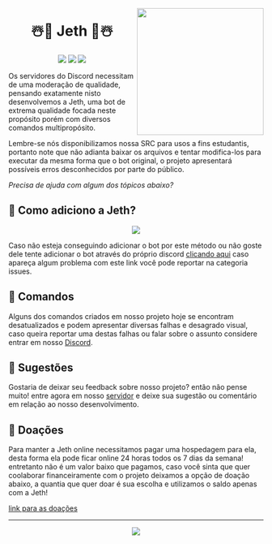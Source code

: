 <p align="center">
<img height="250" src="https://user-images.githubusercontent.com/82925878/206579312-1cda7918-c0c8-4e57-bfc4-6102c7b05b0d.gif" align="right">

<h1 align="center">☃️🎀 Jeth 🎀☃️</h1>

<!-- Badges, about the GitHub repository itself -->
<p align="center">
<a href><img src="https://img.shields.io/github/last-commit/KorrdsTech/Jeth/DJSv.13/6.2"></a>
<a href><img src="https://img.shields.io/github/languages/top/KorrdsTech/Jeth"></a>
<a href="LICENSE"><img src="https://img.shields.io/badge/license-AGPL%20v3-blue.svg"></a>
</p>

Os servidores do Discord necessitam de uma moderação de qualidade, pensando exatamente nisto desenvolvemos a Jeth, uma bot de extrema qualidade focada neste propósito porém com diversos comandos multipropósito.

Lembre-se nós disponibilizamos nossa SRC para usos a fins estudantis, portanto note que não adianta baixar os arquivos e tentar modifica-los para executar da mesma forma que o bot original, o projeto apresentará possíveis erros desconhecidos por parte do público.

_Precisa de ajuda com algum dos tópicos abaixo?_

## 🤔 Como adiciono a Jeth?

<p align="center">
<a href="https://top.gg/bot/936773967279173662">
  <img src="https://top.gg/api/widget/936773967279173662.svg">
</a>

Caso não esteja conseguindo adicionar o bot por este método ou não goste dele tente adicionar o bot através do próprio discord [clicando aqui](https://discord.com/oauth2/authorize?client_id=936773967279173662&scope=bot+identify+guilds+email+applications.commands&permissions=8) caso apareça algum problema com este link você pode reportar na categoria issues.

## 🐞 Comandos
Alguns dos comandos criados em nosso projeto hoje se encontram desatualizados e podem apresentar diversas falhas e desagrado visual, caso queira reportar uma destas falhas ou falar sobre o assunto considere entrar em nosso <a href="https://discord.gg/WPUYahyPzx">Discord</a>.

## 💁 Sugestões
Gostaria de deixar seu feedback sobre nosso projeto? então não pense muito! entre agora em nosso <a href="https://discord.gg/WPUYahyPzx">servidor</a> e deixe sua sugestão ou comentário em relação ao nosso desenvolvimento.

## 💸 Doações
Para manter a Jeth online necessitamos pagar uma hospedagem para ela, desta forma ela pode ficar online 24 horas todos os 7 dias da semana! entretanto não é um valor baixo que pagamos, caso você sinta que quer coolaborar financeiramente com o projeto deixamos a opção de doação abaixo, a quantia que quer doar é sua escolha e utilizamos o saldo apenas com a Jeth!

[link para as doações](https://donatebot.io/checkout/1001368891160805506)

___

<p align="center">
<img src="https://i.imgur.com/LhsDrQT.png">
</p>
